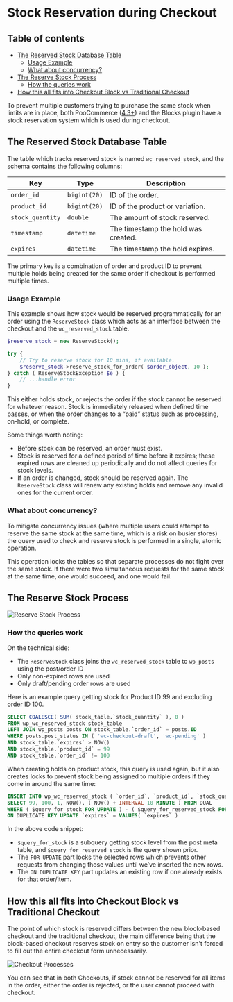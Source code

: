 # Stock Reservation during Checkout <!-- omit in toc -->

## Table of contents <!-- omit in toc -->

-   [The Reserved Stock Database Table](#the-reserved-stock-database-table)
    -   [Usage Example](#usage-example)
    -   [What about concurrency?](#what-about-concurrency)
-   [The Reserve Stock Process](#the-reserve-stock-process)
    -   [How the queries work](#how-the-queries-work)
-   [How this all fits into Checkout Block vs Traditional Checkout](#how-this-all-fits-into-checkout-block-vs-traditional-checkout)

To prevent multiple customers trying to purchase the same stock when limits are in place, both PooCommerce ([4.3+](https://github.com/poocommerce/poocommerce/pull/26395#pullrequestreview-430633490)) and the Blocks plugin have a stock reservation system which is used during checkout.

## The Reserved Stock Database Table

The table which tracks reserved stock is named `wc_reserved_stock`, and the schema contains the following columns:

| Key              | Type         | Description                         |
| ---------------- | ------------ | ----------------------------------- |
| `order_id`       | `bigint(20)` | ID of the order.                    |
| `product_id`     | `bigint(20)` | ID of the product or variation.     |
| `stock_quantity` | `double`     | The amount of stock reserved.       |
| `timestamp`      | `datetime`   | The timestamp the hold was created. |
| `expires`        | `datetime`   | The timestamp the hold expires.     |

The primary key is a combination of order and product ID to prevent multiple holds being created for the same order if checkout is performed multiple times.

### Usage Example

This example shows how stock would be reserved programmatically for an order using the `ReserveStock` class which acts as an interface between the checkout and the `wc_reserved_stock` table.

```php
$reserve_stock = new ReserveStock();

try {
    // Try to reserve stock for 10 mins, if available.
    $reserve_stock->reserve_stock_for_order( $order_object, 10 );
} catch ( ReserveStockException $e ) {
    // ...handle error
}
```

This either holds stock, or rejects the order if the stock cannot be reserved for whatever reason. Stock is immediately released when defined time passes, or when the order changes to a “paid” status such as processing, on-hold, or complete.

Some things worth noting:

-   Before stock can be reserved, an order must exist.
-   Stock is reserved for a defined period of time before it expires; these expired rows are cleaned up periodically and do not affect queries for stock levels.
-   If an order is changed, stock should be reserved again. The `ReserveStock` class will renew any existing holds and remove any invalid ones for the current order.

### What about concurrency?

To mitigate concurrency issues (where multiple users could attempt to reserve the same stock at the same time, which is a risk on busier stores) the query used to check and reserve stock is performed in a single, atomic operation.

This operation locks the tables so that separate processes do not fight over the same stock. If there were two simultaneous requests for the same stock at the same time, one would succeed, and one would fail.

## The Reserve Stock Process

![Reserve Stock Process](reserve-stock.jpg)

### How the queries work

On the technical side:

-   The `ReserveStock` class joins the `wc_reserved_stock` table to `wp_posts` using the post/order ID
-   Only non-expired rows are used
-   Only draft/pending order rows are used

Here is an example query getting stock for Product ID 99 and excluding order ID 100.

```sql
SELECT COALESCE( SUM( stock_table.`stock_quantity` ), 0 )
FROM wp_wc_reserved_stock stock_table
LEFT JOIN wp_posts posts ON stock_table.`order_id` = posts.ID
WHERE posts.post_status IN ( 'wc-checkout-draft', 'wc-pending' )
AND stock_table.`expires` > NOW()
AND stock_table.`product_id` = 99
AND stock_table.`order_id` != 100
```

When creating holds on product stock, this query is used again, but it also creates locks to prevent stock being assigned to multiple orders if they come in around the same time:

```sql
INSERT INTO wp_wc_reserved_stock ( `order_id`, `product_id`, `stock_quantity`, `timestamp`, `expires` )
SELECT 99, 100, 1, NOW(), ( NOW() + INTERVAL 10 MINUTE ) FROM DUAL
WHERE ( $query_for_stock FOR UPDATE ) - ( $query_for_reserved_stock FOR UPDATE ) >= 1
ON DUPLICATE KEY UPDATE `expires` = VALUES( `expires` )
```

In the above code snippet:

-   `$query_for_stock` is a subquery getting stock level from the post meta table, and `$query_for_reserved_stock` is the query shown prior.
-   The `FOR UPDATE` part locks the selected rows which prevents other requests from changing those values until we’ve inserted the new rows.
-   The `ON DUPLICATE KEY` part updates an existing row if one already exists for that order/item.

## How this all fits into Checkout Block vs Traditional Checkout

The point of which stock is reserved differs between the new block-based checkout and the traditional checkout, the main difference being that the block-based checkout reserves stock on entry so the customer isn't forced to fill out the entire checkout form unnecessarily.

![Checkout Processes](checkout.jpg)

You can see that in both Checkouts, if stock cannot be reserved for all items in the order, either the order is rejected, or the user cannot proceed with checkout.
